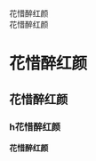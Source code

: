 <!DOCTYPE  HTML>
<html  lang="en">
<head>
  <meta  charset="UTF-8">
  <title>我我的标题V</title>
  
</head>
<body>
  <div>花惜醉红颜</div>
  <span>花惜醉红颜</span><br/>
  <h1>花惜醉红颜</h1>
  <h2>花惜醉红颜</h2>
  <h3>h花惜醉红颜</h3>
  <strong>花惜醉红颜</strong>
 </body>
 </html>
